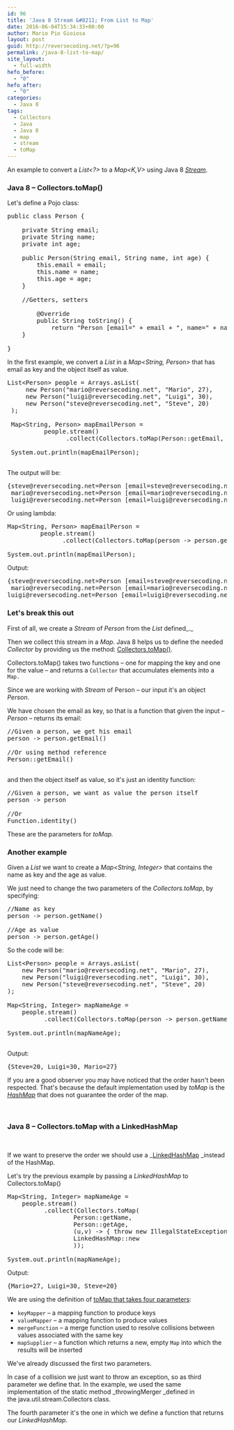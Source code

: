 ```yaml
---
id: 96
title: 'Java 8 Stream &#8211; From List to Map'
date: 2016-06-04T15:34:33+00:00
author: Mario Pio Gioiosa
layout: post
guid: http://reversecoding.net/?p=96
permalink: /java-8-list-to-map/
site_layout:
  - full-width
hefo_before:
  - "0"
hefo_after:
  - "0"
categories:
  - Java 8
tags:
  - Collectors
  - Java
  - Java 8
  - map
  - stream
  - toMap
---
```

An example to convert a _List<?>_ to a _Map<K,V>_ using Java 8 _[Stream](https://docs.oracle.com/javase/8/docs/api/java/util/stream/package-summary.html)_.

### Java 8 &#8211; Collectors.toMap()

Let's define a Pojo class:

<pre class="lang:java decode:true">public class Person {

	private String email;
	private String name;
	private int age;

	public Person(String email, String name, int age) {
		this.email = email;
		this.name = name;
		this.age = age;
	}
	
	//Getters, setters 

        @Override
        public String toString() {
            return "Person [email=" + email + ", name=" + name + ", age=" + age + "]";
	}

}
</pre>

In the first example, we convert a _List<Person>_ in a _Map<String, Person>_ that has email as key and the object itself as value.

<pre class="lang:default decode:true">List&lt;Person&gt; people = Arrays.asList(
     new Person("mario@reversecoding.net", "Mario", 27),
     new Person("luigi@reversecoding.net", "Luigi", 30),
     new Person("steve@reversecoding.net", "Steve", 20)
 );
		
 Map&lt;String, Person&gt; mapEmailPerson = 
          people.stream()
                .collect(Collectors.toMap(Person::getEmail, Function.identity()));
		
 System.out.println(mapEmailPerson);

</pre>

The output will be:

<pre class="theme:dark-terminal striped:false lang:default decode:true">{steve@reversecoding.net=Person [email=steve@reversecoding.net, name=Steve, age=20], 
 mario@reversecoding.net=Person [email=mario@reversecoding.net, name=Mario, age=27], 
 luigi@reversecoding.net=Person [email=luigi@reversecoding.net, name=Luigi, age=30]}
</pre>

Or using lambda:

<pre class="lang:java decode:true" title="Using lambda">Map&lt;String, Person&gt; mapEmailPerson = 
         people.stream()				
               .collect(Collectors.toMap(person -&gt; person.getEmail(), person -&gt; person));
		
System.out.println(mapEmailPerson);</pre>

Output:

<pre class="theme:dark-terminal lang:default decode:true">{steve@reversecoding.net=Person [email=steve@reversecoding.net, name=Steve, age=20],
 mario@reversecoding.net=Person [email=mario@reversecoding.net, name=Mario, age=27], 
luigi@reversecoding.net=Person [email=luigi@reversecoding.net, name=Luigi, age=30]}
</pre>

### 

### Let's break this out

First of all, we create a _Stream_ of _Person_ from the _List<Person>_ defined_._

Then we collect this stream in a _Map_. Java 8 helps us to define the needed _Collector_ by providing us the method: [Collectors.toMap()](https://docs.oracle.com/javase/8/docs/api/java/util/stream/Collectors.html#toMap-java.util.function.Function-java.util.function.Function-).

Collectors.toMap() takes two functions &#8211; one for mapping the key and one for the value &#8211; and returns a `Collector` that accumulates elements into a `Map.`

Since we are working with _Stream_ of Person &#8211; our input it's an object _Person_.

We have chosen the email as key, so that is a function that given the input &#8211; _Person_ &#8211; returns its email:

<pre class="lang:default decode:true">//Given a person, we get his email
person -&gt; person.getEmail()

//Or using method reference
Person::getEmail()

</pre>

and then the object itself as value, so it's just an identity function:

<pre class="lang:default decode:true">//Given a person, we want as value the person itself
person -&gt; person

//Or 
Function.identity()</pre>

These are the parameters for _toMap._

### Another example

Given a _List<Person>_ we want to create a _Map<String, Integer>_ that contains the name as key and the age as value.

We just need to change the two parameters of the _Collectors.toMap_, by specifying:

<pre class="lang:default decode:true">//Name as key
person -&gt; person.getName()

//Age as value
person -&gt; person.getAge()</pre>

So the code will be:

<pre class="lang:java decode:true">List&lt;Person&gt; people = Arrays.asList(
    new Person("mario@reversecoding.net", "Mario", 27),
    new Person("luigi@reversecoding.net", "Luigi", 30),
    new Person("steve@reversecoding.net", "Steve", 20)
);

Map&lt;String, Integer&gt; mapNameAge = 
    people.stream()
          .collect(Collectors.toMap(person -&gt; person.getName(), person -&gt; person.getAge()));
		
System.out.println(mapNameAge);

</pre>

Output:

<pre class="lang:default decode:true ">{Steve=20, Luigi=30, Mario=27}</pre>

If you are a good observer you may have noticed that the order hasn't been respected. That's because the default implementation used by _toMap_ is the [_HashMap_](https://docs.oracle.com/javase/8/docs/api/java/util/HashMap.html) that does not guarantee the order of the map.

&nbsp;

### Java 8 &#8211; Collectors.toMap with a LinkedHashMap

&nbsp;

If we want to preserve the order we should use a _[LinkedHashMap](https://docs.oracle.com/javase/8/docs/api/java/util/LinkedHashMap.html) _instead of the HashMap.

Let's try the previous example by passing a _LinkedHashMap_ to Collectors.toMap()

<pre class="lang:java decode:true ">Map&lt;String, Integer&gt; mapNameAge = 
	people.stream()
		  .collect(Collectors.toMap(
				  Person::getName, 
				  Person::getAge, 
				  (u,v) -&gt; { throw new IllegalStateException(String.format("Duplicate key %s", u)); },
				  LinkedHashMap::new
				  ));

System.out.println(mapNameAge);</pre>

Output:

<pre class="theme:dark-terminal lang:default decode:true">{Mario=27, Luigi=30, Steve=20}</pre>

We are using the definition of [toMap that takes four parameters](https://docs.oracle.com/javase/8/docs/api/java/util/stream/Collectors.html#toMap-java.util.function.Function-java.util.function.Function-java.util.function.BinaryOperator-java.util.function.Supplier-):

  * `keyMapper` &#8211; a mapping function to produce keys
  * `valueMapper` &#8211; a mapping function to produce values
  * `mergeFunction` &#8211; a merge function used to resolve collisions between values associated with the same key
  * `mapSupplier` &#8211; a function which returns a new, empty `Map` into which the results will be inserted

We've already discussed the first two parameters.

In case of a collision we just want to throw an exception, so as third parameter we define that. In the example, we used the same implementation of the static method _throwingMerger _defined in the java.util.stream.Collectors class.

The fourth parameter it's the one in which we define a function that returns our _LinkedHashMap_.